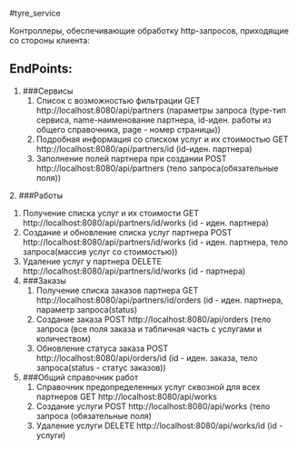 #tyre_service

Контроллеры, обеспечивающие обработку http-запросов, приходящие со стороны клиента:

## EndPoints:
1. ###Cервисы
   1. Список с возможностью фильтрации	GET	http://localhost:8080/api/partners (параметры запроса (type-тип сервиса, name-наименование партнера, id-иден. работы из общего справочника, page - номер страницы))
   2. Подробная информация со списком услуг и их стоимостью GET	http://localhost:8080/api/partners/id	(id-иден. партнера)
   3. Заполнение полей партнера при создании POST http://localhost:8080/api/partners	(тело запроса(обязательные поля))

[comment]: <> (   4. Обновление подробной информации о партнере	PUT	http://localhost:8080/api/partners/id	&#40;id - иден. партнера, тело запроса&#40;обновляемые поля&#41;&#41;)
2. ###Работы
   1. Получение списка услуг и их стоимости	GET	http://localhost:8080/api/partners/id/works	(id - иден. партнера)
   2. Создание и обновление списка услуг партнера	POST	http://localhost:8080/api/partners/id/works	(id - иден. партнера, тело запроса(массив услуг со стоимостью))
   3. Удаление услуг у партнера	DELETE	http://localhost:8080/api/partners/id/works	(id - партнера)
3. ###Заказы
   1. Получение списка заказов партнера	GET	http://localhost:8080/api/partners/id/orders (id - иден. партнера, параметр запроса(status)
   2. Создание заказа	POST	http://localhost:8080/api/orders	(тело запроса (все поля заказа и табличная часть с услугами и количеством)
   3. Обновление статуса заказа	POST	http://localhost:8080/api/orders/id	(id - иден. заказа, тело запроса(status - статус заказов))
4. ###Общий справочник работ
   1. Справочник предопределенных услуг сквозной для всех партнеров	GET	http://localhost:8080/api/works
   2. Создание услуги	POST	http://localhost:8080/api/works			(тело запроса (обязательные поля)
   3. Удаление услуги	DELETE	http://localhost:8080/api/works/id	(id - услуги)		



